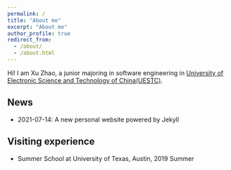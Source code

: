 ```yaml
---
permalink: /
title: "About me"
excerpt: "About me"
author_profile: true
redirect_from: 
  - /about/
  - /about.html
---
```




Hi! I am Xu Zhao, a junior majoring in software engineering in [University of Electronic Science and Technology of China(UESTC)](https://www.uestc.edu.cn/). 

## News

- 2021-07-14: A new personal website powered by Jekyll



## Visiting experience

- Summer School at University of Texas, Austin, 2019 Summer
